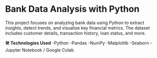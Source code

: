 # **Bank Data Analysis with Python**

This project focuses on analyzing bank data using Python to extract insights, detect trends, and visualize key financial metrics. The dataset includes customer details, transaction history, loan status, and more.

**🛠️ Technologies Used**
-Python
-Pandas
-NumPy
-Matplotlib
-Seaborn
-Jupyter Notebook / Google Colab
